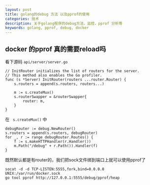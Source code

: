 ```yaml
---
layout: post
title: golang的debug 方法 以及pprof的使用
categories: 技术
description: 关于golang程序的debug方法，监控，pprof 分析等
keywords: golang, pprof, debug, docker
---
```


## docker 的pprof 真的需要reload吗

看下源码 ```api/server/server.go```
```golang
// InitRouter initializes the list of routers for the server.
// This method also enables the Go profiler.
func (s *Server) InitRouter(routers ...router.Router) {
	s.routers = append(s.routers, routers...)

	m := s.createMux()
	s.routerSwapper = &routerSwapper{
		router: m,
	}
}
```
在 ``` s.createMux()``` 中
```golang
debugRouter := debug.NewRouter()
s.routers = append(s.routers, debugRouter)
for _, r := range debugRouter.Routes() {
	f := s.makeHTTPHandler(r.Handler())
	m.Path("/debug" + r.Path()).Handler(f)
}
```

既然默认都是有router的，我们把sock文件绑到端口上就可以使用pprof了
```shell
socat -d -d TCP-LISTEN:5555,fork,bind=0.0.0.0 UNIX:/var/run/docker.sock
go tool pprof http://127.0.0.1:5555/debug/pprof/heap
```
